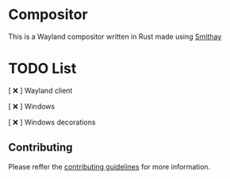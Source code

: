 # Compositor

This is a Wayland compositor written in Rust made using [Smithay](https://smithay.github.io/)

# TODO List

[ ❌ ] Wayland client

[ ❌ ]  Windows

[ ❌ ]  Windows decorations

## Contributing

Please reffer the [contributing guidelines](https://github.com/Avdan-OS/Compositor/blob/main/CONTRIBUTING.md) for more information.
